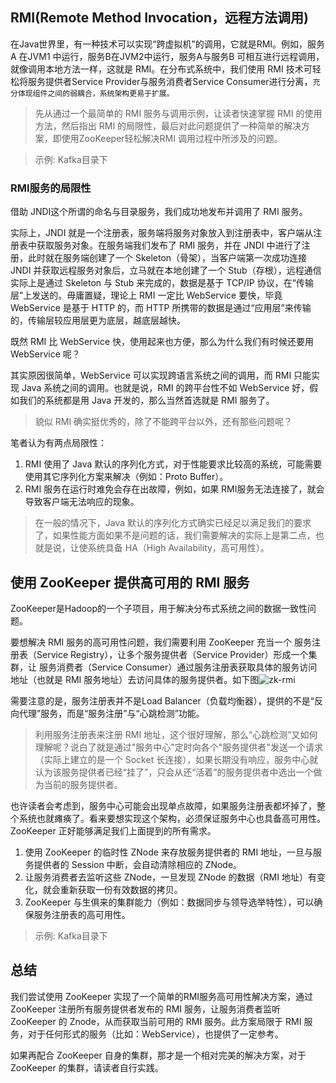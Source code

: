 ## RMI(Remote Method Invocation，远程方法调用)

在Java世界里，有一种技术可以实现“跨虚拟机”的调用，它就是RMI。例如，服务A 在JVM1 中运行，服务B在JVM2中运行，服务A与服务B 可相互进行远程调用，就像调用本地方法一样，这就是 RMI。在分布式系统中，我们使用 RMI 技术可轻松将服务提供者Service Provider与服务消费者Service Consumer进行分离，`充分体现组件之间的弱耦合，系统架构更易于扩展。`

>先从通过一个最简单的 RMI 服务与调用示例，让读者快速掌握 RMI 的使用方法，然后指出 RMI 的局限性，最后对此问题提供了一种简单的解决方案，即使用ZooKeeper轻松解决RMI 调用过程中所涉及的问题。

>示例: Kafka目录下

### RMI服务的局限性

借助 JNDI这个所谓的命名与目录服务，我们成功地发布并调用了 RMI 服务。

实际上，JNDI 就是一个注册表，服务端将服务对象放入到注册表中，客户端从注册表中获取服务对象。在服务端我们发布了 RMI 服务，并在 JNDI 中进行了注册，此时就在服务端创建了一个 Skeleton（骨架），当客户端第一次成功连接 JNDI 并获取远程服务对象后，立马就在本地创建了一个 Stub（存根），远程通信实际上是通过 Skeleton 与 Stub 来完成的，数据是基于 TCP/IP 协议，在“传输层”上发送的。毋庸置疑，理论上 RMI 一定比 WebService 要快，毕竟 WebService 是基于 HTTP 的，而 HTTP 所携带的数据是通过“应用层”来传输的，传输层较应用层更为底层，越底层越快。

既然 RMI 比 WebService 快，使用起来也方便，那么为什么我们有时候还要用 WebService 呢？

其实原因很简单，WebService 可以实现跨语言系统之间的调用，而 RMI 只能实现 Java 系统之间的调用。也就是说，RMI 的跨平台性不如 WebService 好，假如我们的系统都是用 Java 开发的，那么当然首选就是 RMI 服务了。

>貌似 RMI 确实挺优秀的，除了不能跨平台以外，还有那些问题呢？

笔者认为有两点局限性：

1. RMI 使用了 Java 默认的序列化方式，对于性能要求比较高的系统，可能需要使用其它序列化方案来解决（例如：Proto Buffer）。
2. RMI 服务在运行时难免会存在出故障，例如，如果 RMI服务无法连接了，就会导致客户端无法响应的现象。

>在一般的情况下，Java 默认的序列化方式确实已经足以满足我们的要求了，如果性能方面如果不是问题的话，我们需要解决的实际上是第二点，也就是说，让使系统具备 HA（High Availability，高可用性）。

## 使用 ZooKeeper 提供高可用的 RMI 服务

ZooKeeper是Hadoop的一个子项目，用于解决分布式系统之间的数据一致性问题。

要想解决 RMI 服务的高可用性问题，我们需要利用 ZooKeeper 充当一个 服务注册表（Service Registry），让多个服务提供者（Service Provider）形成一个集群，让 服务消费者（Service Consumer）通过服务注册表获取具体的服务访问地址（也就是 RMI 服务地址）去访问具体的服务提供者。如下图![zk-rmi](.zk-rmi.png)

需要注意的是，服务注册表并不是Load Balancer（负载均衡器），提供的不是“反向代理”服务，而是“服务注册”与“心跳检测”功能。

>利用服务注册表来注册 RMI 地址，这个很好理解，那么“心跳检测”又如何理解呢？说白了就是通过"服务中心"定时向各个"服务提供者"发送一个请求（实际上建立的是一个 Socket 长连接），如果长期没有响应，服务中心就认为该服务提供者已经“挂了”，只会从还“活着”的服务提供者中选出一个做为当前的服务提供者。

也许读者会考虑到，服务中心可能会出现单点故障，如果服务注册表都坏掉了，整个系统也就瘫痪了。看来要想实现这个架构，必须保证服务中心也具备高可用性。ZooKeeper 正好能够满足我们上面提到的所有需求。

1. 使用 ZooKeeper 的临时性 ZNode 来存放服务提供者的 RMI 地址，一旦与服务提供者的 Session 中断，会自动清除相应的 ZNode。
2. 让服务消费者去监听这些 ZNode，一旦发现 ZNode 的数据（RMI 地址）有变化，就会重新获取一份有效数据的拷贝。
3. ZooKeeper 与生俱来的集群能力（例如：数据同步与领导选举特性），可以确保服务注册表的高可用性。

>示例: Kafka目录下

## 总结

我们尝试使用 ZooKeeper 实现了一个简单的RMI服务高可用性解决方案，通过ZooKeeper 注册所有服务提供者发布的 RMI 服务，让服务消费者监听 ZooKeeper 的 Znode，从而获取当前可用的 RMI 服务。此方案局限于 RMI 服务，对于任何形式的服务（比如：WebService），也提供了一定参考。

如果再配合 ZooKeeper 自身的集群，那才是一个相对完美的解决方案，对于 ZooKeeper 的集群，请读者自行实践。
